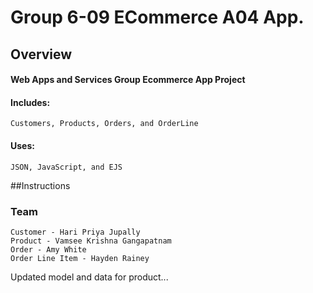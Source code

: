 # Group 6-09 ECommerce A04 App.

## Overview
#### Web Apps and Services Group Ecommerce App Project

#### Includes: 
```Customers, Products, Orders, and OrderLine```

#### Uses: 
```JSON, JavaScript, and EJS```

##Instructions


### Team
```
Customer - Hari Priya Jupally
Product - Vamsee Krishna Gangapatnam
Order - Amy White
Order Line Item - Hayden Rainey
```


Updated model and data for product...
